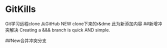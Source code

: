 # GitKills
Git学习远程clone
从GitHub NEW clone下来的r&dme
此为新添加内容
##新增冲突解决
Creating a &&& branch is quick AND simple.

##New合并冲突分支
